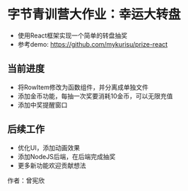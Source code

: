 # 字节青训营大作业：幸运大转盘

* 使用React框架实现一个简单的转盘抽奖
* 参考demo: https://github.com/mykurisu/prize-react

## 当前进度

* 将RowItem修改为函数组件，并分离成单独文件
* 添加金币功能，每抽一次奖要消耗10金币，可以无限充值
* 添加中奖提醒窗口

## 后续工作

* 优化UI，添加动画效果
* 添加NodeJS后端，在后端完成抽奖
* 更多新功能欢迎贡献想法

作者：曾宪欣